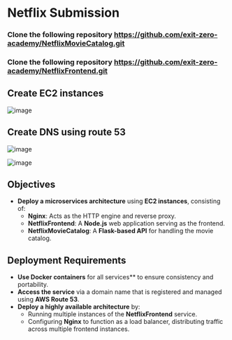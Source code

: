 # Netflix Submission
### Clone the following repository   https://github.com/exit-zero-academy/NetflixMovieCatalog.git
### Clone the following repository   https://github.com/exit-zero-academy/NetflixFrontend.git
## Create EC2 instances
![image](https://github.com/user-attachments/assets/e6fc99f9-4007-4ae0-94ee-437b8fbf5fc7)

## Create DNS using route 53
![image](https://github.com/user-attachments/assets/1c634161-ab34-43ac-bbb4-97cc02143b28)

![image](https://github.com/user-attachments/assets/c303069e-7967-4909-be2c-ec435cb8b68b)

## Objectives

- **Deploy a microservices architecture** using **EC2 instances**, consisting of:
  - **Nginx**: Acts as the HTTP engine and reverse proxy.
  - **NetflixFrontend**: A **Node.js** web application serving as the frontend.
  - **NetflixMovieCatalog**: A **Flask-based API** for handling the movie catalog.

## Deployment Requirements

- **Use Docker containers** for all services** to ensure consistency and portability.
- **Access the service** via a domain name that is registered and managed using **AWS Route 53**.
- **Deploy a highly available architecture** by:
  - Running multiple instances of the **NetflixFrontend** service.
  - Configuring **Nginx** to function as a load balancer, distributing traffic across multiple frontend instances.
